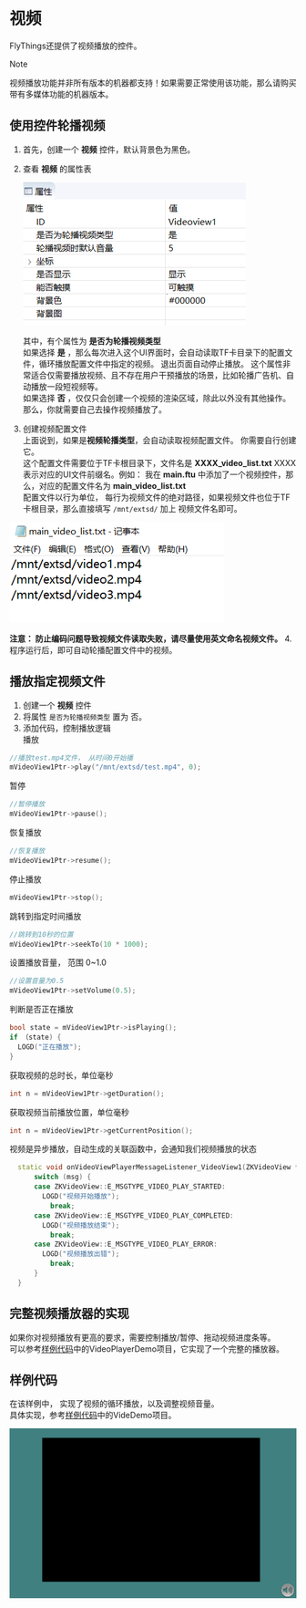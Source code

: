 # 视频
FlyThings还提供了视频播放的控件。  

> [!Note]
> 视频播放功能并非所有版本的机器都支持！如果需要正常使用该功能，那么请购买带有多媒体功能的机器版本。 
> 

## 使用控件轮播视频  
1. 首先，创建一个 **视频** 控件，默认背景色为黑色。
2. 查看 **视频** 的属性表  

   ![](assets/video/properties.png)  

   其中，有个属性为 **是否为轮播视频类型**   
如果选择 **是** ，那么每次进入这个UI界面时，会自动读取TF卡目录下的配置文件，循环播放配置文件中指定的视频。 退出页面自动停止播放。  这个属性非常适合仅需要播放视频、且不存在用户干预播放的场景，比如轮播广告机、自动播放一段短视频等。  
如果选择 **否** ，仅仅只会创建一个视频的渲染区域，除此以外没有其他操作。那么，你就需要自己去操作视频播放了。

3. 创建视频配置文件  
上面说到，如果是**视频轮播类型**，会自动读取视频配置文件。  你需要自行创建它。  
这个配置文件需要位于TF卡根目录下，文件名是 **XXXX_video_list.txt** 
XXXX 表示对应的UI文件前缀名。例如：  我在 **main.ftu** 中添加了一个视频控件，那么，对应的配置文件名为 **main_video_list.txt**  
配置文件以行为单位， 每行为视频文件的绝对路径，如果视频文件也位于TF卡根目录，那么直接填写 `/mnt/extsd/` 加上 视频文件名即可。   

  ![](assets/video/video_list.png)

  **注意： 防止编码问题导致视频文件读取失败，请尽量使用英文命名视频文件。**
4. 程序运行后，即可自动轮播配置文件中的视频。

## 播放指定视频文件
1. 创建一个 **视频** 控件 
2. 将属性 `是否为轮播视频类型` 置为 否。
3. 添加代码，控制播放逻辑  
  播放
  ```c++
  //播放test.mp4文件， 从时间0开始播
  mVideoView1Ptr->play("/mnt/extsd/test.mp4", 0);
  ```
  暂停
  ```c++
  //暂停播放
  mVideoView1Ptr->pause();
  ```
  恢复播放
  ```c++
  //恢复播放
  mVideoView1Ptr->resume();
  ```
  停止播放
  ```c++
  mVideoView1Ptr->stop();
  ```
  跳转到指定时间播放
  ```c++
  //跳转到10秒的位置
  mVideoView1Ptr->seekTo(10 * 1000);
  ```
  设置播放音量， 范围 0~1.0
  ```c++
  //设置音量为0.5
  mVideoView1Ptr->setVolume(0.5);
  ```
  判断是否正在播放
  ```c++
  bool state = mVideoView1Ptr->isPlaying();
  if （state) {
    LOGD("正在播放");
  }
  ```
  获取视频的总时长，单位毫秒
  ```c++
  int n = mVideoView1Ptr->getDuration();
  ```
  
  获取视频当前播放位置，单位毫秒
  ```c++
  int n = mVideoView1Ptr->getCurrentPosition();
  ```
  
  视频是异步播放，自动生成的关联函数中，会通知我们视频播放的状态  
  ```c++
    static void onVideoViewPlayerMessageListener_VideoView1(ZKVideoView *pVideoView, int msg) {
        switch (msg) {
        case ZKVideoView::E_MSGTYPE_VIDEO_PLAY_STARTED:
          LOGD("视频开始播放");
            break;
        case ZKVideoView::E_MSGTYPE_VIDEO_PLAY_COMPLETED:
          LOGD("视频播放结束");
            break;
        case ZKVideoView::E_MSGTYPE_VIDEO_PLAY_ERROR:
          LOGD("视频播放出错");
            break;
        }
    }
  ```
  
## 完整视频播放器的实现
如果你对视频播放有更高的要求，需要控制播放/暂停、拖动视频进度条等。    
可以参考[样例代码](demo_download.md#demo_download)中的VideoPlayerDemo项目，它实现了一个完整的播放器。

## 样例代码
在该样例中， 实现了视频的循环播放，以及调整视频音量。   
具体实现，参考[样例代码](demo_download.md#demo_download)中的VideDemo项目。

![](assets/video/preview.png) 